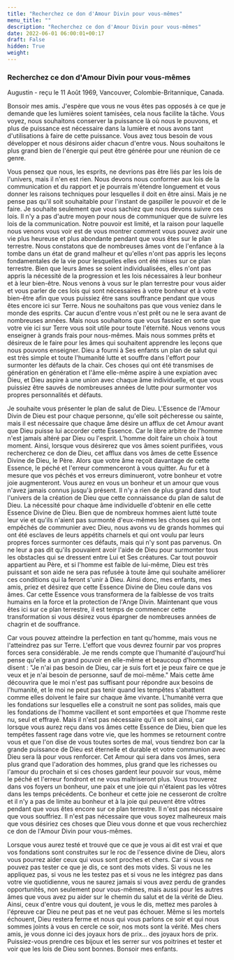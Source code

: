 ```yaml
---
title: "Recherchez ce don d'Amour Divin pour vous-mêmes"
menu_title: ""
description: "Recherchez ce don d'Amour Divin pour vous-mêmes"
date: 2022-06-01 06:00:01+00:17
draft: False
hidden: True
weight:
---
```

### Recherchez ce don d'Amour Divin pour vous-mêmes

Augustin - reçu le 11 Août 1969, Vancouver, Colombie-Britannique, Canada.

Bonsoir mes amis. J'espère que vous ne vous êtes pas opposés à ce que je demande que les lumières soient tamisées, cela nous facilite la tâche. Vous voyez, nous souhaitons conserver la puissance là où nous le pouvons, et plus de puissance est nécessaire dans la lumière et nous avons tant d'utilisations à faire de cette puissance. Vous avez tous besoin de vous développer et nous désirons aider chacun d'entre vous. Nous souhaitons le plus grand bien de l'énergie qui peut être générée pour une réunion de ce genre.

Vous pensez que nous, les esprits, ne devrions pas être liés par les lois de l'univers, mais il n'en est rien. Nous devons nous conformer aux lois de la communication et du rapport et je pourrais m'étendre longuement et vous donner les raisons techniques pour lesquelles il doit en être ainsi. Mais je ne pense pas qu'il soit souhaitable pour l'instant de gaspiller le pouvoir et de le faire. Je souhaite seulement que vous sachiez que nous devons suivre ces lois. Il n'y a pas d'autre moyen pour nous de communiquer que de suivre les lois de la communication. Notre pouvoir est limité, et la raison pour laquelle nous venons vous voir est de vous montrer comment vous pouvez avoir une vie plus heureuse et plus abondante pendant que vous êtes sur le plan terrestre. Nous constatons que de nombreuses âmes vont de l'enfance à la tombe dans un état de grand malheur et qu'elles n'ont pas appris les leçons fondamentales de la vie pour lesquelles elles ont été mises sur ce plan terrestre. Bien que leurs âmes se soient individualisées, elles n'ont pas appris la nécessité de la progression et les lois nécessaires à leur bonheur et à leur bien-être. Nous venons à vous sur le plan terrestre pour vous aider et vous parler de ces lois qui sont nécessaires à votre bonheur et à votre bien-être afin que vous puissiez être sans souffrance pendant que vous êtes encore ici sur Terre. Nous ne souhaitons pas que vous veniez dans le monde des esprits. Car aucun d'entre vous n'est prêt ou ne le sera avant de nombreuses années. Mais nous souhaitons que vous fassiez en sorte que votre vie ici sur Terre vous soit utile pour toute l'éternité. Nous venons vous enseigner à grands frais pour nous-mêmes. Mais nous sommes prêts et désireux de le faire pour les âmes qui souhaitent apprendre les leçons que nous pouvons enseigner. Dieu a fourni à Ses enfants un plan de salut qui est très simple et toute l'humanité lutte et souffre dans l'effort pour surmonter les défauts de la chair. Ces choses qui ont été transmises de génération en génération et l'âme elle-même aspire à une expiation avec Dieu, et Dieu aspire à une union avec chaque âme individuelle, et que vous puissiez être sauvés de nombreuses années de lutte pour surmonter vos propres personnalités et défauts.

Je souhaite vous présenter le plan de salut de Dieu. L'Essence de l'Amour Divin de Dieu est pour chaque personne, qu'elle soit pécheresse ou sainte, mais il est nécessaire que chaque âme désire un afflux de cet Amour avant que Dieu puisse lui accorder cette Essence. Car le libre arbitre de l'homme n'est jamais altéré par Dieu ou l'esprit. L'homme doit faire un choix à tout moment. Ainsi, lorsque vous désirerez que vos âmes soient purifiées, vous rechercherez ce don de Dieu, cet afflux dans vos âmes de cette Essence Divine de Dieu, le Père. Alors que votre âme reçoit davantage de cette Essence, le péché et l'erreur commenceront à vous quitter. Au fur et à mesure que vos péchés et vos erreurs diminueront, votre bonheur et votre joie augmenteront. Vous aurez en vous un bonheur et un amour que vous n'avez jamais connus jusqu'à présent. Il n'y a rien de plus grand dans tout l'univers de la création de Dieu que cette connaissance du plan de salut de Dieu. La nécessité pour chaque âme individuelle d'obtenir en elle cette Essence Divine de Dieu. Bien que de nombreux hommes aient lutté toute leur vie et qu'ils n'aient pas surmonté d'eux-mêmes les choses qui les ont empêchés de communier avec Dieu, nous avons vu de grands hommes qui ont été esclaves de leurs appétits charnels et qui ont voulu par leurs propres forces surmonter ces défauts, mais qui n'y sont pas parvenus. On ne leur a pas dit qu'ils pouvaient avoir l'aide de Dieu pour surmonter tous les obstacles qui se dressent entre Lui et Ses créatures. Car tout pouvoir appartient au Père, et si l'homme est faible de lui-même, Dieu est très puissant et son aide ne sera pas refusée à toute âme qui souhaite améliorer ces conditions qui la feront s'unir à Dieu. Ainsi donc, mes enfants, mes amis, priez et désirez que cette Essence Divine de Dieu coule dans vos âmes. Car cette Essence vous transformera de la faiblesse de vos traits humains en la force et la protection de l'Ange Divin. Maintenant que vous êtes ici sur ce plan terrestre, il est temps de commencer cette transformation si vous désirez vous épargner de nombreuses années de chagrin et de souffrance.

Car vous pouvez atteindre la perfection en tant qu'homme, mais vous ne l'atteindrez pas sur Terre. L'effort que vous devrez fournir par vos propres forces sera considérable. Je me rends compte que l'humanité d'aujourd'hui pense qu'elle a un grand pouvoir en elle-même et beaucoup d'hommes disent : "Je n'ai pas besoin de Dieu, car je suis fort et je peux faire ce que je veux et je n'ai besoin de personne, sauf de moi-même." Mais cette âme découvrira que le moi n'est pas suffisant pour répondre aux besoins de l'humanité, et le moi ne peut pas tenir quand les tempêtes s'abattent comme elles doivent le faire sur chaque âme vivante. L'humanité verra que les fondations sur lesquelles elle a construit ne sont pas solides, mais que les fondations de l'homme vacillent et sont emportées et que l'homme reste nu, seul et effrayé. Mais il n'est pas nécessaire qu'il en soit ainsi, car lorsque vous aurez reçu dans vos âmes cette Essence de Dieu, bien que les tempêtes fassent rage dans votre vie, que les hommes se retournent contre vous et que l'on dise de vous toutes sortes de mal, vous tiendrez bon car la grande puissance de Dieu est éternelle et durable et votre communion avec Dieu sera là pour vous renforcer. Cet Amour qui sera dans vos âmes, sera plus grand que l'adoration des hommes, plus grand que les richesses ou l'amour du prochain et si ces choses gardent leur pouvoir sur vous, même le péché et l'erreur fondront et ne vous maîtriseront plus. Vous trouverez dans vos foyers un bonheur, une paix et une joie qui n'étaient pas les vôtres dans les temps précédents. Ce bonheur et cette joie ne cesseront de croître et il n'y a pas de limite au bonheur et à la joie qui peuvent être vôtres pendant que vous êtes encore sur ce plan terrestre. Il n'est pas nécessaire que vous souffriez. Il n'est pas nécessaire que vous soyez malheureux mais que vous désiriez ces choses que Dieu vous donne et que vous recherchiez ce don de l'Amour Divin pour vous-mêmes.

Lorsque vous aurez testé et trouvé que ce que je vous ai dit est vrai et que vos fondations sont construites sur le roc de l'essence divine de Dieu, alors vous pourrez aider ceux qui vous sont proches et chers. Car si vous ne pouvez pas tester ce que je dis, ce sont des mots vides. Si vous ne les appliquez pas, si vous ne les testez pas et si vous ne les intégrez pas dans votre vie quotidienne, vous ne saurez jamais si vous avez perdu de grandes opportunités, non seulement pour vous-mêmes, mais aussi pour les autres âmes que vous avez pu aider sur le chemin du salut et de la vérité de Dieu. Ainsi, ceux d'entre vous qui doutent, je vous le dis, mettez mes paroles à l'épreuve car Dieu ne peut pas et ne veut pas échouer. Même si les mortels échouent, Dieu restera ferme et nous qui vous parlons ce soir et qui nous sommes joints à vous en cercle ce soir, nos mots sont la vérité. Mes chers amis, je vous donne ici des joyaux hors de prix... des joyaux hors de prix. Puissiez-vous prendre ces bijoux et les serrer sur vos poitrines et tester et voir que les lois de Dieu sont bonnes. Bonsoir mes enfants.
